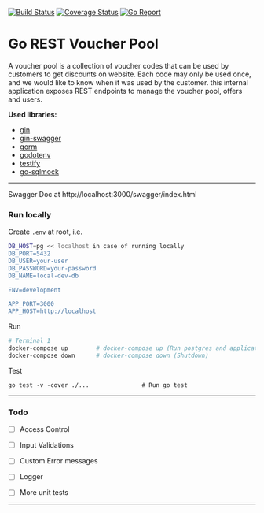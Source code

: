 

[![Build Status](https://travis-ci.org/deepinbytes/go_voucher.svg?branch=master)](https://travis-ci.org/deepinbytes/go_voucher)
[![Coverage Status](https://coveralls.io/repos/github/deepinbytes/go_voucher/badge.svg?branch=master)](https://coveralls.io/github/deepinbytes/go_voucher?branch=master)
[![Go Report](https://goreportcard.com/badge/github.com/deepinbytes/go_voucher)](https://goreportcard.com/report/github.com/deepinbytes/go_voucher)



# Go REST Voucher Pool

A voucher pool is a collection of voucher codes that can be used by customers to get discounts on website. Each code may only be used once, and we would like to know when it was used by the customer. 
this internal application exposes REST endpoints to manage the voucher pool, offers and users.


**Used libraries:**
- [gin](https://github.com/gin-gonic)
- [gin-swagger](https://github.com/swaggo/gin-swagger)
- [gorm](https://gorm.io/docs/)
- [godotenv](https://pkg.go.dev/github.com/joho/godotenv?tab=doc)
- [testify](https://github.com/stretchr/testify)
- [go-sqlmock](https://github.com/DATA-DOG/go-sqlmock)

---

Swagger Doc at http://localhost:3000/swagger/index.html

### Run locally

Create `.env` at root, i.e.
```sh
DB_HOST=pg << localhost in case of running locally
DB_PORT=5432
DB_USER=your-user
DB_PASSWORD=your-password
DB_NAME=local-dev-db

ENV=development

APP_PORT=3000
APP_HOST=http://localhost
```

Run
```sh
# Terminal 1
docker-compose up        # docker-compose up (Run postgres and application)
docker-compose down      # docker-compose down (Shutdown)

```

Test
```
go test -v -cover ./...               # Run go test
```

---

### Todo

- [ ] Access Control
- [ ] Input Validations
- [ ] Custom Error messages
- [ ] Logger
- [ ] More unit tests


---

